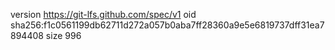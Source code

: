 version https://git-lfs.github.com/spec/v1
oid sha256:f1c0561199db62711d272a057b0aba7ff28360a9e5e6819737dff31ea7894408
size 996
